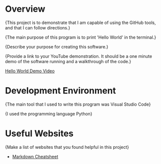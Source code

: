 # Overview

{This project is to demonstrate that I am capable of using the GitHub tools, and that I can follow 
directions.}

{The main purpose of this program is to print 'Hello World' in the terminal.}

{Describe your purpose for creating this software.}

{Provide a link to your YouTube demonstration.  It should be a one minute demo of the software running and a walkthrough of the code.}

[Hello World Demo Video](https://youtu.be/5dZC2OlOwXI)

# Development Environment

{The main tool that I used to write this program was Visual Studio Code}

{I used the programming language Python}

# Useful Websites

{Make a list of websites that you found helpful in this project}
* [Markdown Cheatsheet](https://www.markdownguide.org/cheat-sheet/)
